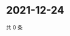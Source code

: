 # 2021-12-24

共 0 条

<!-- BEGIN WEIBO -->
<!-- 最后更新时间 Fri Dec 24 2021 12:01:06 GMT+0800 (China Standard Time) -->

<!-- END WEIBO -->
